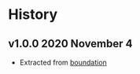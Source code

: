 # History

## v1.0.0 2020 November 4

-   Extracted from [boundation](https://github.com/bevry/boundation/blob/dc5cf829585b319a8f033c2be8700020a3c7c191/source/node-versions.js)
